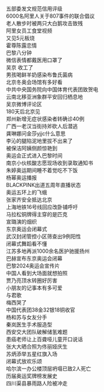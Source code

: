 五部委发文规范信用评级  
6000名阿里人关于807事件的联合倡议  
老人散步时被两只大白鹅攻击致残  
阿里女员工食堂视频  
又见5元板烧  
霍尊陈露恋情  
巴黎八分钟  
微信表情都戴医用口罩了  
吴京 收工了  
男孩喝鲜羊奶感染布鲁氏菌病  
北京冬奥会场馆有多好看  
中共中央国务院向中国体育代表团致贺电  
云南北移亚洲象群平安回归栖息地  
吴京微博评论区  
180天后北京见  
郑州新增无症状感染者转确诊40例  
广西一老汉当街持斧砍人后潜逃  
龚琳娜问金莎yjjc什么意思  
李沁的腿陷泥地里拔不出来了  
被保洁阿姨侧颜惊艳到  
奥运会正式进入巴黎时间  
南京小伙核酸志愿现场收到录取通知书  
朱婷奥运期间睡不着觉吃不下饭  
杨幂奥运播报  
BLACKPINK出道五周年直播状态  
奥运五环上的飞蛾  
张家齐安全抵达北京  
上海地铁16号线回应改卧铺呼吁  
马拉松铜牌得主穿的是匹克  
宣璐演的烟织  
东京奥运会闭幕式  
武汉封闭管控小区筛查出9例阳性  
闭幕式舞蹈看不懂  
江苏多地再派1000余名医护驰援扬州  
巴赫宣布东京奥运会闭幕  
巴黎2024奥运会宣传片  
中国人看到大场面就想拍照  
贾乃亮顶水转圈好厉害  
小朋友的记事本有多可爱  
与君歌  
梅西哭了  
中国代表团38金32银18铜收官  
杨和苏与女友分手  
秦岚医生手术服造型  
西安交大团队破解储氢难题  
患癌老师让上百聋哑儿童开口说话  
张大大晒合照为佟丽娅庆生  
苏炳添举五星红旗入场  
闭幕式放欢乐颂  
哈尔滨一办公楼顶层坍塌已致2人死亡  
历届奥运奖牌榜发展史  
四川渠县暴雨路人险被冲走  
